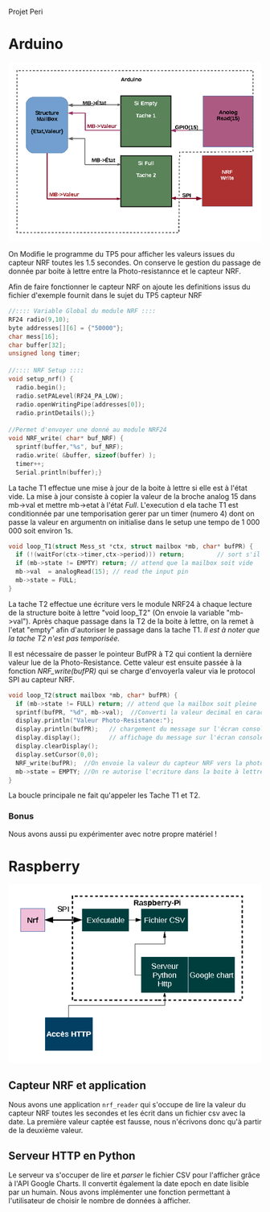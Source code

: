 Projet Peri

# Arduino
![arduino](./img/bal.png)

On Modifie le programme du TP5 pour afficher les valeurs issues du capteur NRF toutes les 1.5 secondes.
On conserve le gestion du passage de donnée par boite à lettre entre la Photo-resistannce et le capteur NRF.

Afin de faire fonctionner le capteur NRF on ajoute les definitions issus du fichier d'exemple fournit dans le sujet du TP5 capteur NRF

```c
//:::: Variable Global du module NRF ::::
RF24 radio(9,10);   
byte addresses[][6] = {"50000"};
char mess[16];
char buffer[32];
unsigned long timer;

//:::: NRF Setup ::::
void setup_nrf() {
  radio.begin();  
  radio.setPALevel(RF24_PA_LOW);
  radio.openWritingPipe(addresses[0]);
  radio.printDetails();}

//Permet d'envoyer une donné au module NRF24
void NRF_write( char* buf_NRF) {
  sprintf(buffer,"%s", buf_NRF);
  radio.write( &buffer, sizeof(buffer) );
  timer++;  
  Serial.println(buffer);}
```
La tache T1 effectue une mise à jour de la boite à lettre si elle est à l'état vide.
La mise à jour consiste à copier la valeur de la broche analog 15 dans mb->val et mettre mb->etat à l'état *Full*.
L'execution d ela tache T1 est conditionnée par une temporisation gerer par un timer (numero 4) dont on passe la valeur en argumentn on initialise dans le setup une tempo de 1 000 000 soit environ 1s.

```c
void loop_T1(struct Mess_st *ctx, struct mailbox *mb, char* bufPR) {
  if (!(waitFor(ctx->timer,ctx->period))) return;         // sort s'il y a moins d'une période écoulée     
  if (mb->state != EMPTY) return; // attend que la mailbox soit vide
  mb->val  = analogRead(15); // read the input pin  
  mb->state = FULL;
}
```

La tache T2 effectue une écriture vers le module NRF24 à chaque lecture de la structure boite à lettre "void loop_T2" (On envoie la variable  "mb->val").
Après chaque passage dans la T2 de la boite à lettre, on la remet à l'etat "empty" afin d'autoriser le passage dans la tache T1. *Il est à noter que la tache T2 n'est pas temporisée.*

Il est nécessaire de passer le pointeur BufPR à T2 qui contient la dernière valeur lue de la Photo-Resistance.
Cette valeur est ensuite passée à la fonction *NRF_write(bufPR)* qui se charge d'envoyerla valeur via le protocol SPI au capteur NRF.

```c
void loop_T2(struct mailbox *mb, char* bufPR) {
  if (mb->state != FULL) return; // attend que la mailbox soit pleine
  sprintf(bufPR, "%d", mb->val);  //Converti la valeur decimal en caractere
  display.println("Valeur Photo-Resistance:");
  display.println(bufPR);   // chargement du message sur l'écran console
  display.display();        // affichage du message sur l'écran console
  display.clearDisplay();
  display.setCursor(0,0);
  NRF_write(bufPR);	 //On envoie la valeur du capteur NRF vers la photo_res
  mb->state = EMPTY; //On re autorise l'ecriture dans la boite à lettre.
}
```
La boucle principale ne fait qu'appeler les Tache T1 et T2.

### Bonus
Nous avons aussi pu expérimenter avec notre propre matériel !

# Raspberry
![rasp](./img/rasp.png)
## Capteur NRF et application
Nous avons une application `nrf_reader` qui s'occupe de lire
la valeur du capteur NRF toutes les secondes et les écrit dans
un fichier csv avec la date.
La première valeur captée est fausse, nous n'écrivons donc
qu'à partir de la deuxième valeur.

## Serveur HTTP en Python
Le serveur va s'occuper de lire et *parser* le fichier CSV pour
l'afficher grâce à l'API Google Charts. Il convertit également
la date epoch en date lisible par un humain.
Nous avons implémenter une fonction permettant à l'utilisateur
de choisir le nombre de données à afficher.
